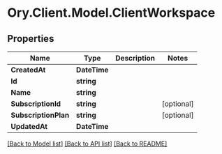# Ory.Client.Model.ClientWorkspace

## Properties

Name | Type | Description | Notes
------------ | ------------- | ------------- | -------------
**CreatedAt** | **DateTime** |  | 
**Id** | **string** |  | 
**Name** | **string** |  | 
**SubscriptionId** | **string** |  | [optional] 
**SubscriptionPlan** | **string** |  | [optional] 
**UpdatedAt** | **DateTime** |  | 

[[Back to Model list]](../README.md#documentation-for-models) [[Back to API list]](../README.md#documentation-for-api-endpoints) [[Back to README]](../README.md)

